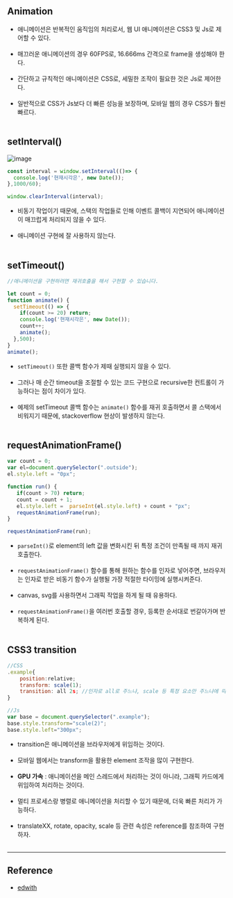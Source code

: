 Animation
---------

-	애니메이션은 반복적인 움직임의 처리로서, 웹 UI 애니메이션은 CSS3 및 Js로 제어할 수 있다.<br><br>
-	매끄러운 애니메이션의 경우 60FPS로, 16.666ms 간격으로 frame을 생성해야 한다.<br><br>
-	간단하고 규칙적인 애니메이션은 CSS로, 세밀한 조작이 필요한 것은 Js로 제어한다.<br><br>
-	일반적으로 CSS가 Js보다 더 빠른 성능을 보장하며, 모바일 웹의 경우 CSS가 훨씬 빠르다.<br><br>

setInterval()
-------------

![image](https://user-images.githubusercontent.com/56240505/70497519-c1c0d900-1b56-11ea-98c9-19d633df3c07.png)<br>

```javascript
const interval = window.setInterval(()=> {
  console.log('현재시각은', new Date());
},1000/60);

window.clearInterval(interval);
```

-	비동기 작업이기 때문에, 스택의 작업들로 인해 이벤트 콜백이 지연되어 애니메이션이 매끄럽게 처리되지 않을 수 있다.<br><br>
-	애니메이션 구현에 잘 사용하지 않는다.<br><br>

setTimeout()
------------

```javascript
//애니메이션을 구현하려면 재귀호출을 해서 구현할 수 있습니다.

let count = 0;
function animate() {   
  setTimeout(() => {
    if(count >= 20) return;
    console.log('현재시각은', new Date());
    count++;
    animate();
  },500);
}
animate();
```

-	`setTimeout()` 또한 콜백 함수가 제때 실행되지 않을 수 있다.<br><br>
-	그러나 매 순간 timeout을 조절할 수 있는 코드 구현으로 recursive한 컨트롤이 가능하다는 점이 차이가 있다.<br><br>
-	예제의 setTimeout 콜백 함수는 `animate()` 함수를 재귀 호출하면서 콜 스택에서 비워지기 때문에, stackoverflow 현상이 발생하지 않는다.<br><br>

requestAnimationFrame()
-----------------------

```javascript
var count = 0;
var el=document.querySelector(".outside");
el.style.left = "0px";

function run() {
   if(count > 70) return;
   count = count + 1;
   el.style.left =  parseInt(el.style.left) + count + "px";
   requestAnimationFrame(run);
}

requestAnimationFrame(run);
```

-	`parseInt()`로 element의 left 값을 변화시킨 뒤 특정 조건이 만족될 때 까지 재귀 호출한다.<br><br>
-	`requestAnimationFrame()` 함수를 통해 원하는 함수를 인자로 넣어주면, 브라우저는 인자로 받은 비동기 함수가 실행될 가장 적절한 타이밍에 실행시켜준다.<br><br>
-	canvas, svg를 사용하면서 그래픽 작업을 하게 될 때 유용하다.<br><br>
-	`requestAnimationFrame()`을 여러번 호출할 경우, 등록한 순서대로 번갈아가며 반복하게 된다.<br><br>

CSS3 transition
---------------

```javascript
//CSS
.example{
    position:relative;
    transform: scale(1);
    transition: all 2s; //인자로 all로 주느냐, scale 등 특정 요소만 주느냐에 따라 결과 다름.
}

//Js
var base = document.querySelector(".example");
base.style.transform="scale(2)";
base.style.left="300px";
```

-	transition은 애니메이션을 브라우저에게 위임하는 것이다.<br><br>
-	모바일 웹에서는 transform을 활용한 element 조작을 많이 구현한다.<br><br>
-	**GPU 가속** : 애니메이션을 메인 스레드에서 처리하는 것이 아니라, 그래픽 카드에게 위임하여 처리하는 것이다.<br><br>
-	멀티 프로세스랑 병렬로 애니메이션을 처리할 수 있기 때문에, 더욱 빠른 처리가 가능하다.<br><br>
-	translateXX, rotate, opacity, scale 등 관련 속성은 reference를 참조하여 구현하자.<br><br>

---

Reference
---------

-	[edwith](https://www.edwith.org/boostcourse-web/lecture/16754/)
